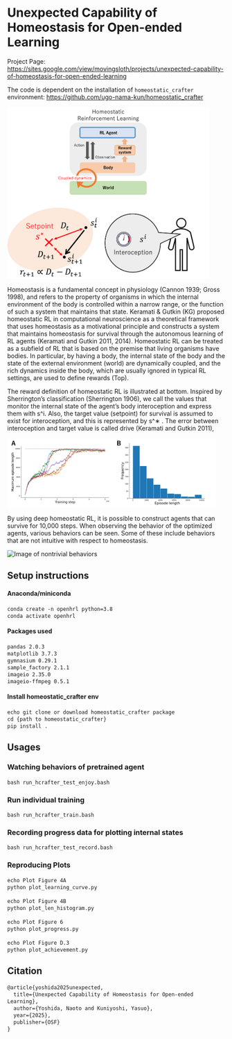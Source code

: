 # Unexpected Capability of Homeostasis for Open-ended Learning
Project Page: https://sites.google.com/view/movingsloth/projects/unexpected-capability-of-homeostasis-for-open-ended-learning

The code is dependent on the installation of ``homeostatic_crafter`` environment: https://github.com/ugo-nama-kun/homeostatic_crafter


<img src="images/hrl.png" alt="Image of homeostatic RL" width="466" height="396"/>

Homeostasis is a fundamental concept in physiology (Cannon 1939; Gross 1998), and refers to the property of organisms in which the internal environment of the body is controlled within a narrow range, or the function of such a
system that maintains that state. Keramati & Gutkin (KG) proposed homeostatic RL in computational neuroscience as a theoretical framework that uses homeostasis as a motivational principle and constructs a system that maintains
homeostasis for survival through the autonomous learning of RL agents (Keramati and Gutkin 2011, 2014).
Homeostatic RL can be treated as a subfield of RL that is based on the premise that living organisms have bodies.
In particular, by having a body, the internal state of the body and the state of the external environment (world) are dynamically coupled, and the rich dynamics inside the body, which
are usually ignored in typical RL settings, are used to define rewards (Top).

The reward definition of homeostatic RL is illustrated at bottom. Inspired by Sherrington’s classification (Sherrington 1906), we call the values that monitor the internal  state of the agent’s body interoception and express them
with s^i. Also, the target value (setpoint) for survival is assumed to exist for interoception, and this is represented by s^∗ . The error between interoception and target value is called drive (Keramati and Gutkin 2011),

<img src="images/performance.png" alt="Image of performances" width="480" height="160"/>

By using deep homeostatic RL, it is possible to construct agents that can survive for 10,000 steps. When observing the behavior of the optimized agents, various behaviors can be seen. Some of these include behaviors that are not intuitive with respect to homeostasis.

<img src="images/nontrivial_behaviors.png" alt="Image of nontrivial behaviors" width="323" height="363"/>

## Setup instructions
#### Anaconda/miniconda
```commandline
conda create -n openhrl python=3.8
conda activate openhrl
```
#### Packages used
```text
pandas 2.0.3
matplotlib 3.7.3
gymnasium 0.29.1
sample_factory 2.1.1
imageio 2.35.0
imageio-ffmpeg 0.5.1
```

#### Install homeostatic_crafter env
```commandline
echo git clone or download homeostatic_crafter package 
cd {path to homeostatic_crafter}
pip install . 
```
## Usages
### Watching behaviors of pretrained agent
```commandline
bash run_hcrafter_test_enjoy.bash
```

### Run individual training
```commandline
bash run_hcrafter_train.bash
```

### Recording progress data for plotting internal states
```commandline
bash run_hcrafter_test_record.bash
```

### Reproducing Plots
```commandline
echo Plot Figure 4A
python plot_learning_curve.py

echo Plot Figure 4B
python plot_len_histogram.py

echo Plot Figure 6
python plot_progress.py 

echo Plot Figure D.3
python plot_achievement.py 
```

## Citation
```text
@article{yoshida2025unexpected,
  title={Unexpected Capability of Homeostasis for Open-ended Learning},
  author={Yoshida, Naoto and Kuniyoshi, Yasuo},
  year={2025},
  publisher={OSF}
}
```
